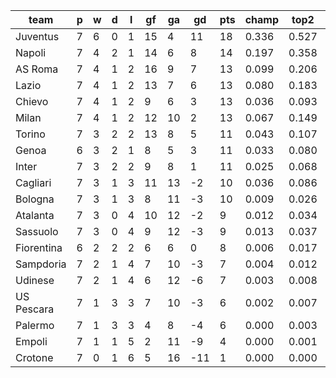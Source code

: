 |    team    | p | w | d | l | gf | ga | gd  | pts | champ | top2  | top3  | top4  |  5-7  | bot4  | bot3  | bot2  |
|------------|---|---|---|---|----|----|-----|-----|-------|-------|-------|-------|-------|-------|-------|-------|
| Juventus   | 7 | 6 | 0 | 1 | 15 |  4 |  11 |  18 | 0.336 | 0.527 | 0.649 | 0.740 | 0.147 | 0.002 | 0.001 | 0.000|
| Napoli     | 7 | 4 | 2 | 1 | 14 |  6 |   8 |  14 | 0.197 | 0.358 | 0.490 | 0.599 | 0.205 | 0.008 | 0.004 | 0.001|
| AS Roma    | 7 | 4 | 1 | 2 | 16 |  9 |   7 |  13 | 0.099 | 0.206 | 0.317 | 0.416 | 0.234 | 0.022 | 0.012 | 0.005|
| Lazio      | 7 | 4 | 1 | 2 | 13 |  7 |   6 |  13 | 0.080 | 0.183 | 0.277 | 0.375 | 0.247 | 0.024 | 0.013 | 0.005|
| Chievo     | 7 | 4 | 1 | 2 |  9 |  6 |   3 |  13 | 0.036 | 0.093 | 0.157 | 0.225 | 0.226 | 0.060 | 0.033 | 0.017|
| Milan      | 7 | 4 | 1 | 2 | 12 | 10 |   2 |  13 | 0.067 | 0.149 | 0.233 | 0.324 | 0.244 | 0.032 | 0.018 | 0.007|
| Torino     | 7 | 3 | 2 | 2 | 13 |  8 |   5 |  11 | 0.043 | 0.107 | 0.181 | 0.261 | 0.231 | 0.051 | 0.026 | 0.012|
| Genoa      | 6 | 3 | 2 | 1 |  8 |  5 |   3 |  11 | 0.033 | 0.080 | 0.138 | 0.200 | 0.205 | 0.068 | 0.043 | 0.021|
| Inter      | 7 | 3 | 2 | 2 |  9 |  8 |   1 |  11 | 0.025 | 0.068 | 0.117 | 0.179 | 0.206 | 0.082 | 0.050 | 0.024|
| Cagliari   | 7 | 3 | 1 | 3 | 11 | 13 |  -2 |  10 | 0.036 | 0.086 | 0.145 | 0.208 | 0.221 | 0.067 | 0.036 | 0.016|
| Bologna    | 7 | 3 | 1 | 3 |  8 | 11 |  -3 |  10 | 0.009 | 0.026 | 0.054 | 0.086 | 0.134 | 0.169 | 0.108 | 0.058|
| Atalanta   | 7 | 3 | 0 | 4 | 10 | 12 |  -2 |   9 | 0.012 | 0.034 | 0.066 | 0.103 | 0.152 | 0.144 | 0.092 | 0.048|
| Sassuolo   | 7 | 3 | 0 | 4 |  9 | 12 |  -3 |   9 | 0.013 | 0.037 | 0.077 | 0.117 | 0.166 | 0.127 | 0.078 | 0.039|
| Fiorentina | 6 | 2 | 2 | 2 |  6 |  6 |   0 |   8 | 0.006 | 0.017 | 0.036 | 0.058 | 0.109 | 0.232 | 0.159 | 0.088|
| Sampdoria  | 7 | 2 | 1 | 4 |  7 | 10 |  -3 |   7 | 0.004 | 0.012 | 0.022 | 0.039 | 0.080 | 0.296 | 0.211 | 0.123|
| Udinese    | 7 | 2 | 1 | 4 |  6 | 12 |  -6 |   7 | 0.003 | 0.008 | 0.016 | 0.026 | 0.065 | 0.353 | 0.262 | 0.163|
| US Pescara | 7 | 1 | 3 | 3 |  7 | 10 |  -3 |   6 | 0.002 | 0.007 | 0.016 | 0.028 | 0.071 | 0.345 | 0.244 | 0.151|
| Palermo    | 7 | 1 | 3 | 3 |  4 |  8 |  -4 |   6 | 0.000 | 0.003 | 0.007 | 0.013 | 0.036 | 0.481 | 0.370 | 0.248|
| Empoli     | 7 | 1 | 1 | 5 |  2 | 11 |  -9 |   4 | 0.000 | 0.001 | 0.001 | 0.003 | 0.013 | 0.698 | 0.596 | 0.461|
| Crotone    | 7 | 0 | 1 | 6 |  5 | 16 | -11 |   1 | 0.000 | 0.000 | 0.001 | 0.002 | 0.011 | 0.739 | 0.643 | 0.512|
